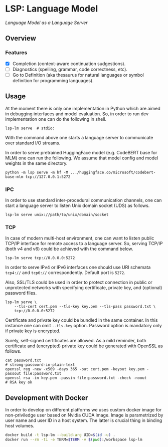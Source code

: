 # LSP: Language Model

*Language Model as a Language Server*

## Overview

### Features

- [x] Completion (context-aware continuation sudgestions).
- [ ] Diagnostics (spelling, grammar, code correctness, etc).
- [ ] Go to Definition (aka thesaurus for natural languages or symbol definition for programming languages).

## Usage

At the moment there is only one implementation in Python which are aimed in
debugging interfaces and model evaluation. So, in order to run dev
implementation one can do the following in shell.
```shell
lsp-lm serve  # stdio:
```
With the command above one starts a language server to communicate over standard
I/O streams.

In order to serve pretrained HuggingFace model (e.g. CodeBERT base for MLM) one can run the following. We assume that model config and model weights in the same directory.
```shell
python -m lsp serve -m hf -M .../huggingface.co/microsoft/codebert-base-mlm tcp://127.0.0.1:5272
```

### IPC

In order to use standard inter-procedural communication channels, one can start
a language server to listen Unix domain socket (UDS) as follows.
```shell
lsp-lm serve unix://path/to/unix/domain/socket
```

### TCP

In case of modern multi-host environment, one can want to listen public TCP/IP
interface for remote access to a language server. So, serving TCP/IP (both v4
and v6) could be achieved with the command below.
```shell
lsp-lm serve tcp://0.0.0.0:5272
```
In order to serve IPv4 or IPv6 interfaces one should use URI schemata `tcp4://`
and `tcp6://` correspondently. Default port is `5272`.

Also, SSL/TLS could be used in order to protect connection in public or
unprotected networks with specifying certificate, private key, and (optional) password
files.
```shell
lsp-lm serve \
    --tls-cert cert.pem --tls-key key.pem --tls-pass password.txt \
    tcp://0.0.0.0:5272
```
Certificate and private key could be bundled in the same container. In this
instance one can omit `--tls-key` option. Password option is mandatory only if
private key is encrypted.

Surely, self-signed certificates are allowed. As a mild reminder, both
certificate and (encrypted) private key could be generated with OpenSSL as
follows.
```shell
cat password.txt
# strong-password-in-plain-text
openssl req -new -x509 -days 365 -out cert.pem -keyout key.pem -passout file:password.txt
openssl rsa -in key.pem -passin file:password.txt -check -noout
# RSA key ok
```

## Development with Docker

In order to develop on different platforms we uses custom docker image for
non-priviledge user based on Nvidia CUDA image. Image is parametrized by user
name and user ID in a host system. The latter is crucial thing in binding host
volumes.

```bash
docker build -t lsp-lm --build-arg UID=$(id -u) .
docker run --rm -ti -e TERM=$TERM -v $(pwd):/workspace lsp-lm
```
